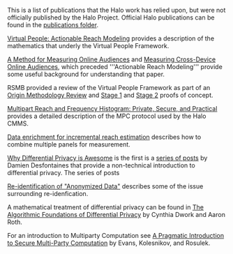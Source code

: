 This is a list of publications that the Halo work has relied upon, but were not
officially published by the Halo Project. Official Halo publications can be
found in the [publications folder](../publications).

[Virtual People: Actionable Reach Modeling](https://research.google/pubs/pub48387/)
provides a description of the mathematics that underly the Virtual People
Framework.

[A Method for Measuring Online Audiences](https://research.google/pubs/pub41089/)
and
[Measuring Cross-Device Online Audiences](https://research.google/pubs/pub45353/),
which preceded '''Actionable Reach Modeling''' provide some useful background
for understanding that paper.

RSMB provided a review of the Virtual People Framework as part of an
[Origin Methodology Review](./RSMB-Methodology-Reveiw-and-Concept-Assessment-Project-Origin.pdf)
and [Stage 1](./Origin-VID-Model-Proof-of-Concept-Stage-1.pdf) and
[Stage 2](./Origin-VID-Model-Proof-of-Concept-Stage-2.pdf) proofs of concept.

[Multipart Reach and Frequency Histogram: Private, Secure, and Practical](https://petsymposium.org/popets/2022/popets-2022-0019.pdf)
provides a detailed description of the MPC protocol used by the Halo CMMS.

[Data enrichment for incremental reach estimation](https://research.google/pubs/pub42246/)
describes how to combine multiple panels for measurement.

[Why Differential Privacy is Awesome](https://desfontain.es/privacy/differential-privacy-awesomeness.html)
is the first is a
[series of posts](https://desfontain.es/privacy/friendly-intro-to-differential-privacy.html)
by Damien Desfontaines that provide a non-technical introduction to differential
privacy. The series of posts

[Re-identification of "Anonymized Data"](https://georgetownlawtechreview.org/wp-content/uploads/2017/04/Lubarsky-1-GEO.-L.-TECH.-REV.-202.pdf)
describes some of the issue surrounding re-idenfication.

A mathematical treatment of differential privacy can be found in
[The Algorithmic Foundations of Differential Privacy](https://www.cis.upenn.edu/~aaroth/Papers/privacybook.pdf)
by Cynthia Dwork and Aaron Roth.

For an introduction to Multiparty Computation see
[A Pragmatic Introduction to Secure Multi-Party Computation](https://securecomputation.org/)
by Evans, Kolesnikov, and Rosulek.
